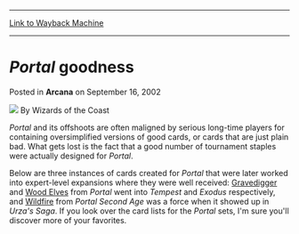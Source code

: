 
---
[Link to Wayback Machine](https://web.archive.org/web/20220630125940/https://magic.wizards.com/en/articles/archive/arcana/portal-goodness-2002-09-16)

[_metadata_:author]:- "Wizards of the Coast"
[_metadata_:description]:- "Portal and its offshoots are often maligned by serious long-time players for containing oversimplified versions of good cards, or cards that are just plain bad. What gets lost is the fact that a good number of tournament staples were actually designed for Portal.Below are three instances of cards created for Portal that were later worked into expert-level expansions where they"
[_metadata_:generator]:- "Drupal 7 (http://drupal.org)"
[_metadata_:node]:- "604436"
[_metadata_:publish_date]:- "2002-09-16"
[_metadata_:source]:- "div-main-content"
[_metadata_:title]:- "Portal goodness"
[_metadata_:wayback_capture_timestamp]:- "2022-06-30 12:59:40"
[_metadata_:wayback_raw_url]:- "https://web.archive.org/web/20220630125940id_/https://magic.wizards.com/en/articles/archive/arcana/portal-goodness-2002-09-16"
[_metadata_:wayback_url]:- "https://magic.wizards.com/en/articles/archive/arcana/portal-goodness-2002-09-16"
---


*Portal* goodness
=================



 Posted in **Arcana**
 on September 16, 2002 






![](https://media.magic.wizards.com/styles/auth_small/public/images/person/wizards_author.jpg)
By Wizards of the Coast











*Portal* and its offshoots are often maligned by serious long-time players for containing oversimplified versions of good cards, or cards that are just plain bad. What gets lost is the fact that a good number of tournament staples were actually designed for *Portal*.

Below are three instances of cards created for *Portal* that were later worked into expert-level expansions where they were well received: [Gravedigger](https://gatherer.wizards.com/Pages/Card/Details.aspx?name=Gravedigger) and [Wood Elves](https://gatherer.wizards.com/Pages/Card/Details.aspx?name=Wood+Elves) from *Portal* went into *Tempest* and *Exodus* respectively, and [Wildfire](https://gatherer.wizards.com/Pages/Card/Details.aspx?name=Wildfire) from *Portal Second Age* was a force when it showed up in *Urza's Saga*. If you look over the card lists for the *Portal* sets, I'm sure you'll discover more of your favorites.







